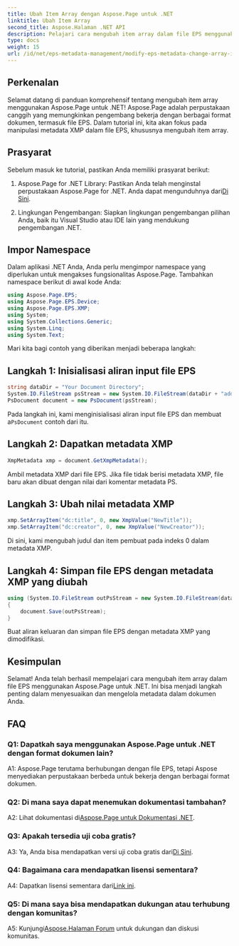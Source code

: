 ```yaml
---
title: Ubah Item Array dengan Aspose.Page untuk .NET
linktitle: Ubah Item Array
second_title: Aspose.Halaman .NET API
description: Pelajari cara mengubah item array dalam file EPS menggunakan Aspose.Page untuk .NET. Ikuti panduan langkah demi langkah kami untuk manipulasi metadata yang efisien.
type: docs
weight: 15
url: /id/net/eps-metadata-management/modify-eps-metadata-change-array-items/
---
```

## Perkenalan

Selamat datang di panduan komprehensif tentang mengubah item array menggunakan Aspose.Page untuk .NET! Aspose.Page adalah perpustakaan canggih yang memungkinkan pengembang bekerja dengan berbagai format dokumen, termasuk file EPS. Dalam tutorial ini, kita akan fokus pada manipulasi metadata XMP dalam file EPS, khususnya mengubah item array.

## Prasyarat

Sebelum masuk ke tutorial, pastikan Anda memiliki prasyarat berikut:

1. Aspose.Page for .NET Library: Pastikan Anda telah menginstal perpustakaan Aspose.Page for .NET. Anda dapat mengunduhnya dari[Di Sini](https://releases.aspose.com/page/net/).

2. Lingkungan Pengembangan: Siapkan lingkungan pengembangan pilihan Anda, baik itu Visual Studio atau IDE lain yang mendukung pengembangan .NET.

## Impor Namespace

Dalam aplikasi .NET Anda, Anda perlu mengimpor namespace yang diperlukan untuk mengakses fungsionalitas Aspose.Page. Tambahkan namespace berikut di awal kode Anda:

```csharp
using Aspose.Page.EPS;
using Aspose.Page.EPS.Device;
using Aspose.Page.EPS.XMP;
using System;
using System.Collections.Generic;
using System.Linq;
using System.Text;

```

Mari kita bagi contoh yang diberikan menjadi beberapa langkah:

## Langkah 1: Inisialisasi aliran input file EPS

```csharp
string dataDir = "Your Document Directory";
System.IO.FileStream psStream = new System.IO.FileStream(dataDir + "add_simple_props_input.eps", System.IO.FileMode.Open, System.IO.FileAccess.Read);
PsDocument document = new PsDocument(psStream);
```

 Pada langkah ini, kami menginisialisasi aliran input file EPS dan membuat a`PsDocument` contoh dari itu.

## Langkah 2: Dapatkan metadata XMP

```csharp
XmpMetadata xmp = document.GetXmpMetadata();
```

Ambil metadata XMP dari file EPS. Jika file tidak berisi metadata XMP, file baru akan dibuat dengan nilai dari komentar metadata PS.

## Langkah 3: Ubah nilai metadata XMP

```csharp
xmp.SetArrayItem("dc:title", 0, new XmpValue("NewTitle"));
xmp.SetArrayItem("dc:creator", 0, new XmpValue("NewCreator"));
```

Di sini, kami mengubah judul dan item pembuat pada indeks 0 dalam metadata XMP.

## Langkah 4: Simpan file EPS dengan metadata XMP yang diubah

```csharp
using (System.IO.FileStream outPsStream = new System.IO.FileStream(dataDir + "change_array_items_output.eps", System.IO.FileMode.Create, System.IO.FileAccess.Write))
{
    document.Save(outPsStream);
}
```

Buat aliran keluaran dan simpan file EPS dengan metadata XMP yang dimodifikasi.

## Kesimpulan

Selamat! Anda telah berhasil mempelajari cara mengubah item array dalam file EPS menggunakan Aspose.Page untuk .NET. Ini bisa menjadi langkah penting dalam menyesuaikan dan mengelola metadata dalam dokumen Anda.

## FAQ

### Q1: Dapatkah saya menggunakan Aspose.Page untuk .NET dengan format dokumen lain?

A1: Aspose.Page terutama berhubungan dengan file EPS, tetapi Aspose menyediakan perpustakaan berbeda untuk bekerja dengan berbagai format dokumen.

### Q2: Di mana saya dapat menemukan dokumentasi tambahan?

 A2: Lihat dokumentasi di[Aspose.Page untuk Dokumentasi .NET](https://reference.aspose.com/page/net/).

### Q3: Apakah tersedia uji coba gratis?

 A3: Ya, Anda bisa mendapatkan versi uji coba gratis dari[Di Sini](https://releases.aspose.com/).

### Q4: Bagaimana cara mendapatkan lisensi sementara?

 A4: Dapatkan lisensi sementara dari[Link ini](https://purchase.aspose.com/temporary-license/).

### Q5: Di mana saya bisa mendapatkan dukungan atau terhubung dengan komunitas?

 A5: Kunjungi[Aspose.Halaman Forum](https://forum.aspose.com/c/page/39) untuk dukungan dan diskusi komunitas.
